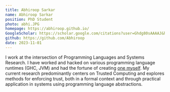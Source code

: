 ```yaml
---
title: Abhiroop Sarkar
name: Abhiroop Sarkar
position: PhD Student
photo: abhi.JPG
homepage: https://abhiroop.github.io/
GoogleScholar: https://scholar.google.com/citations?user=Ghdg80sAAAAJ&hl=en&oi=ao
github: https://github.com/Abhiroop
date: 2023-11-01
---
```

I work at the intersection of Programming Languages and Systems Research. I have worked and hacked on various programming language runtimes (GHC, JVM) and had the fortune of creating [one myself](https://github.com/SynchronVM/SynchronVM).
My current research predominantly centers on Trusted Computing and explores methods for enforcing trust, both in a formal context and through practical application in systems using programming language abstractions.
